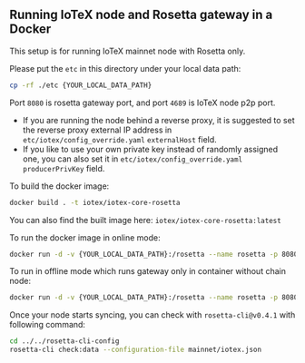 ## Running IoTeX node and Rosetta gateway in a Docker

This setup is for running IoTeX mainnet node with Rosetta only.

Please put the `etc` in this directory under your local data path:
```bash
cp -rf ./etc {YOUR_LOCAL_DATA_PATH}
```

Port `8080` is rosetta gateway port, and port `4689` is IoTeX node p2p port.

- If you are running the node behind a reverse proxy, it is suggested to set the reverse proxy external IP address in `etc/iotex/config_override.yaml` `externalHost` field. 
- If you like to use your own private key instead of randomly assigned one, you can also set it in `etc/iotex/config_override.yaml` `producerPrivKey` field.

To build the docker image:
```bash
docker build . -t iotex/iotex-core-rosetta

```

You can also find the built image here: `iotex/iotex-core-rosetta:latest`

To run the docker image in online mode:
```bash
docker run -d -v {YOUR_LOCAL_DATA_PATH}:/rosetta --name rosetta -p 8080:8080 -p 4689:4689 -it iotex/iotex-core-rosetta
```

To run in offline mode which runs gateway only in container without chain node:
```bash
docker run -d -v {YOUR_LOCAL_DATA_PATH}:/rosetta --name rosetta -p 8080:8080 -it iotex/iotex-core-rosetta iotex-core-rosetta-gateway
```

Once your node starts syncing, you can check with `rosetta-cli@v0.4.1` with following command:
```bash
cd ../../rosetta-cli-config
rosetta-cli check:data --configuration-file mainnet/iotex.json
```
